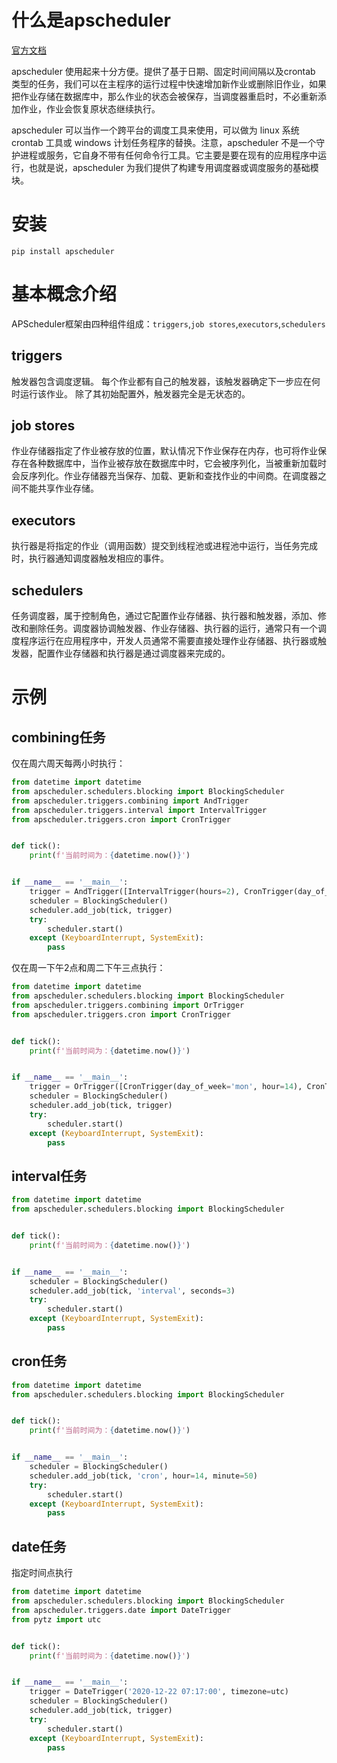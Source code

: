 # 什么是apscheduler
[官方文档](https://apscheduler.readthedocs.io/en/stable/userguide.html#)

apscheduler 使用起来十分方便。提供了基于日期、固定时间间隔以及crontab 类型的任务，我们可以在主程序的运行过程中快速增加新作业或删除旧作业，如果把作业存储在数据库中，那么作业的状态会被保存，当调度器重启时，不必重新添加作业，作业会恢复原状态继续执行。

apscheduler 可以当作一个跨平台的调度工具来使用，可以做为 linux 系统crontab 工具或 windows 计划任务程序的替换。注意，apscheduler 不是一个守护进程或服务，它自身不带有任何命令行工具。它主要是要在现有的应用程序中运行，也就是说，apscheduler 为我们提供了构建专用调度器或调度服务的基础模块。

# 安装
`pip install apscheduler`
# 基本概念介绍
APScheduler框架由四种组件组成：`triggers`,`job stores`,`executors`,`schedulers`
## triggers
触发器包含调度逻辑。 每个作业都有自己的触发器，该触发器确定下一步应在何时运行该作业。 除了其初始配置外，触发器完全是无状态的。
## job stores
作业存储器指定了作业被存放的位置，默认情况下作业保存在内存，也可将作业保存在各种数据库中，当作业被存放在数据库中时，它会被序列化，当被重新加载时会反序列化。作业存储器充当保存、加载、更新和查找作业的中间商。在调度器之间不能共享作业存储。
## executors
执行器是将指定的作业（调用函数）提交到线程池或进程池中运行，当任务完成时，执行器通知调度器触发相应的事件。
## schedulers
任务调度器，属于控制角色，通过它配置作业存储器、执行器和触发器，添加、修改和删除任务。调度器协调触发器、作业存储器、执行器的运行，通常只有一个调度程序运行在应用程序中，开发人员通常不需要直接处理作业存储器、执行器或触发器，配置作业存储器和执行器是通过调度器来完成的。
# 示例
## combining任务
仅在周六周天每两小时执行：
```python
from datetime import datetime
from apscheduler.schedulers.blocking import BlockingScheduler
from apscheduler.triggers.combining import AndTrigger
from apscheduler.triggers.interval import IntervalTrigger
from apscheduler.triggers.cron import CronTrigger


def tick():
    print(f'当前时间为：{datetime.now()}')


if __name__ == '__main__':
    trigger = AndTrigger([IntervalTrigger(hours=2), CronTrigger(day_of_week='sat,sun')])
    scheduler = BlockingScheduler()
    scheduler.add_job(tick, trigger)
    try:
        scheduler.start()
    except (KeyboardInterrupt, SystemExit):
        pass

```
仅在周一下午2点和周二下午三点执行：
```python
from datetime import datetime
from apscheduler.schedulers.blocking import BlockingScheduler
from apscheduler.triggers.combining import OrTrigger
from apscheduler.triggers.cron import CronTrigger


def tick():
    print(f'当前时间为：{datetime.now()}')


if __name__ == '__main__':
    trigger = OrTrigger([CronTrigger(day_of_week='mon', hour=14), CronTrigger(day_of_week='tue', hour=15)])
    scheduler = BlockingScheduler()
    scheduler.add_job(tick, trigger)
    try:
        scheduler.start()
    except (KeyboardInterrupt, SystemExit):
        pass
```
## interval任务
```python
from datetime import datetime
from apscheduler.schedulers.blocking import BlockingScheduler


def tick():
    print(f'当前时间为：{datetime.now()}')


if __name__ == '__main__':
    scheduler = BlockingScheduler()
    scheduler.add_job(tick, 'interval', seconds=3)
    try:
        scheduler.start()
    except (KeyboardInterrupt, SystemExit):
        pass
```
## cron任务
```python
from datetime import datetime
from apscheduler.schedulers.blocking import BlockingScheduler


def tick():
    print(f'当前时间为：{datetime.now()}')


if __name__ == '__main__':
    scheduler = BlockingScheduler()
    scheduler.add_job(tick, 'cron', hour=14, minute=50)
    try:
        scheduler.start()
    except (KeyboardInterrupt, SystemExit):
        pass
```
## date任务
指定时间点执行
```python
from datetime import datetime
from apscheduler.schedulers.blocking import BlockingScheduler
from apscheduler.triggers.date import DateTrigger
from pytz import utc


def tick():
    print(f'当前时间为：{datetime.now()}')


if __name__ == '__main__':
    trigger = DateTrigger('2020-12-22 07:17:00', timezone=utc)
    scheduler = BlockingScheduler()
    scheduler.add_job(tick, trigger)
    try:
        scheduler.start()
    except (KeyboardInterrupt, SystemExit):
        pass
```
